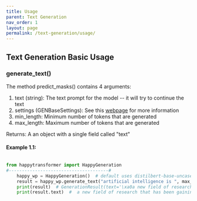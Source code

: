 ```yaml
---
title: Usage
parent: Text Generation
nav_order: 1
layout: page
permalink: /text-generation/usage/
---
```


## Text Generation Basic Usage 
### generate_text()
The method predict_masks() contains 4 arguments: 
1. text (string): The text prompt for the model -- it will try to continue the text
2. settings (GENBaseSettings): See this [webpage](wp/setttings) for more information 
3. min_length: Minimum number of tokens that are generated 
4. max_length: Maximum number of tokens that are generated 


Returns: 
A an object with a single field called "text"


#### Example 1.1:
```python

from happytransformer import HappyGeneration
#--------------------------------------#
    happy_wp = HappyGeneration()  # default uses distilbert-base-uncased
    result = happy_wp.generate_text("artificial intelligence is ", max_length=15)    
    print(result)  # GenerationResult(text='\xa0a new field of research that has been gaining momentum in recent years.')
    print(result.text)  #  a new field of research that has been gaining momentum in recent years.

```

